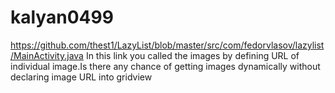 kalyan0499
==========

https://github.com/thest1/LazyList/blob/master/src/com/fedorvlasov/lazylist/MainActivity.java  In this link you called the images by defining URL of individual image.Is there any chance of getting images dynamically without declaring image URL into gridview
